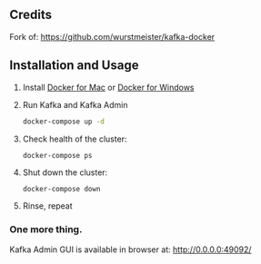 ## Credits

Fork of: https://github.com/wurstmeister/kafka-docker 

## Installation and Usage

1. Install [Docker for Mac](https://www.docker.com/docker-mac) or [Docker for Windows](https://www.docker.com/docker-windows)

2. Run Kafka and Kafka Admin
   ```bash
   docker-compose up -d
   ```

3. Check health of the cluster: 

   ```bash
   docker-compose ps
   ```

4. Shut down the cluster:

   ```
   docker-compose down
   ```

5. Rinse, repeat

   

### One more thing. 

Kafka Admin GUI is available in browser at: http://0.0.0.0:49092/